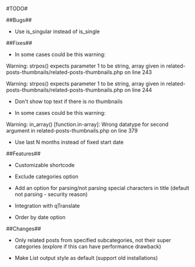 #TODO#

##Bugs##

* Use is_singular instead of is_single

##Fixes##

* In some cases could be this warning:

Warning: strpos() expects parameter 1 to be string, array given in related-posts-thumbnails/related-posts-thumbnails.php on line 243

Warning: strpos() expects parameter 1 to be string, array given in related-posts-thumbnails/related-posts-thumbnails.php on line 244

* Don't show top text if there is no thumbnails

* In some cases could be this warning:

Warning: in_array() [function.in-array]: Wrong datatype for second argument in related-posts-thumbnails.php on line 379

* Use last N months instead of fixed start date

##Features##

* Customizable shortcode

* Exclude categories option

* Add an option for parsing/not parsing special characters in title (default not parsing - security reason)

* Integration with qTranslate

* Order by date option

##Changes##

* Only related posts from specified subcategories, not their super categories (explore if this can have performance drawback)

* Make List output style as default (support old installations)